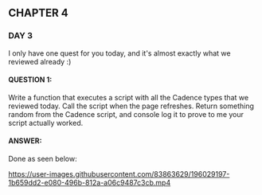 ## CHAPTER 4

### DAY 3
I only have one quest for you today, and it's almost exactly what we reviewed already :)


#### QUESTION 1: 
Write a function that executes a script with all the Cadence types that we reviewed today. Call the script when the page refreshes. Return something random from the Cadence script, and console log it to prove to me your script actually worked.
#### ANSWER: 
Done as seen below:




https://user-images.githubusercontent.com/83863629/196029197-1b659dd2-e080-496b-812a-a06c9487c3cb.mp4



